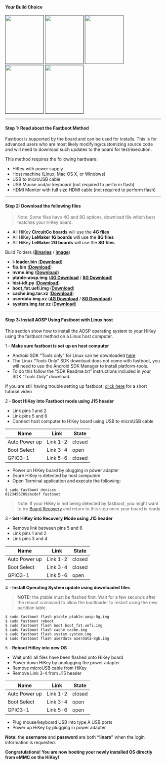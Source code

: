 #### Your Build Choice

[<img src="http://i.imgur.com/jl4GG0d.png" data-canonical-src="http://i.imgur.com/jl4GG0d.png" width="125" height="157" />]()
[<img src="http://i.imgur.com/yRQKDI6.png" data-canonical-src="http://i.imgur.com/yRQKDI6.png" width="125" height="157" />]()
[<img src="http://i.imgur.com/7wy1996.png" data-canonical-src="http://i.imgur.com/7wy1996.png" width="125" height="157" />]()
[<img src="http://i.imgur.com/yRQKDI6.png" data-canonical-src="http://i.imgur.com/yRQKDI6.png" width="125" height="157" />]()
[<img src="http://i.imgur.com/tXXN5bZ.png" data-canonical-src="http://i.imgur.com/tXXN5bZ.png" width="125" height="157" />]()

***

#### Step 1: Read about the Fastboot Method

Fastboot is supported by the board and can be used for installs.  This is for advanced users who are most likely modifying/customizing source code and will need to download such updates to the board for test/execution.

This method requires the following hardware:
- HiKey with power supply
- Host machine (Linux, Mac OS X, or Windows)
- USB to microUSB cable
- USB Mouse and/or keyboard (not required to perform flash)
- HDMI Monitor with full size HDMI cable (not required to perform flash)

***

#### Step 2: Download the following files

>Note: Some files have 4G and 8G options, download file which best matches your HiKey board.

- All HiKey **CircuitCo boards** will use the **4G files**
- All HiKey **LeMaker 1G boards** will use the **8G files**
- All HiKey **LeMaker 2G boards** will use the **8G files**

Build Folders (<a href="http://builds.96boards.org/releases/reference-platform/aosp/hikey/16.03/bootloader/" target="_blank">**Binaries**</a> / <a href="http://builds.96boards.org/releases/reference-platform/aosp/hikey/16.03/" target="_blank">**Image**</a>)

- **l-loader.bin** ([**Download**](http://builds.96boards.org/releases/reference-platform/aosp/hikey/16.03/bootloader/l-loader.bin))
- **fip.bin** ([**Download**](http://builds.96boards.org/releases/reference-platform/aosp/hikey/16.03/bootloader/fip.bin))
- **nvme.img** ([**Download**](http://builds.96boards.org/releases/reference-platform/aosp/hikey/16.03/bootloader/nvme.img))
- **ptable-aosp.img** ([**4G Download**](http://builds.96boards.org/releases/reference-platform/aosp/hikey/16.03/bootloader/ptable-aosp-4g.img) / [**8G Download**](http://builds.96boards.org/releases/reference-platform/aosp/hikey/16.03/bootloader/ptable-aosp-8g.img))
- **hisi-idt.py** ([**Download**](http://builds.96boards.org/releases/reference-platform/aosp/hikey/16.03/bootloader/hisi-idt.py))
- **boot_fat.uefi.img** ([**Download**](http://builds.96boards.org/releases/reference-platform/aosp/hikey/16.03/boot_fat.uefi.img.tar.xz))
- **cache.img.tar.xz** ([**Download**](http://builds.96boards.org/releases/reference-platform/aosp/hikey/16.03/cache.img.tar.xz))
- **userdata.img.xz** ([**4G Download**](http://builds.96boards.org/releases/reference-platform/aosp/hikey/16.03/userdata.img.tar.xz) / [**8G Download**](http://builds.96boards.org/releases/reference-platform/aosp/hikey/16.03/userdata-8gb.img.tar.xz))
- **system.img.tar.xz** (<a href="http://builds.96boards.org/releases/reference-platform/aosp/hikey/16.03/system.img.tar.xz" target="_blank">**Download**</a>)

***

#### Step 3: Install AOSP Using Fastboot with Linux host

This section show how to install the AOSP operating system to your HiKey using the fastboot method on a Linux host computer.

1 - **Make sure fastboot is set up on host computer**

- Android SDK “Tools only” for Linux can be downloaded <a href="http://developer.android.com/sdk" target="_blank">here</a>
- The Linux “Tools Only” SDK download does not come with fastboot, you will need to use the Android SDK Manager to install platform-tools.
- To do this follow the “SDK Readme.txt” instructions included in your SDK “Tools Only” download.

If you are still having trouble setting up fastboot, <a href="https://youtu.be/W_zlydVBftA" target="_blank">click here</a> for a short tutorial video

2 - **Boot HiKey into Fastboot mode using J15 header**

- Link pins 1 and 2
- Link pins 5 and 6
- Connect host computer to HiKey board using USB to microUSB cable

Name | Link | State
---- | ---- | -----
Auto Power up | Link 1-2 | closed
Boot Select | Link 3-4 | open
GPIO3-1 | Link 5-6 | closed

- Power on HiKey board by plugging in power adapter
- Esure HiKey is detected by host computere
- Open Terminal application and execute the following:

```shell
$ sudo fastboot devices
0123456789abcdef fastboot
```

>Note: If your HiKey is not being detected by fastboot, you might want to try [Board Recovery](https://github.com/96boards/documentation/wiki/HiKey-Board-Recovery) and return to this step once your board is ready

3 - **Set HiKey into Recovery Mode using J15 header**

- Remove link between pins 5 and 6
- Link pins 1 and 2
- Link pins 3 and 4

Name | Link | State
---- | ---- | -----
Auto Power up | Link 1-2 | closed
Boot Select | Link 3-4 | closed
GPIO3-1 | Link 5-6 | open

4 - **Install Operating System update using downloaded files**

>**NOTE:** the ptable must be flashed first. Wait for a few seconds after the reboot command to allow the bootloader to restart using the new partition table.

```shell
$ sudo fastboot flash ptable ptable-aosp-8g.img
$ sudo fastboot reboot
$ sudo fastboot flash boot boot_fat.uefi.img
$ sudo fastboot flash cache cache.img
$ sudo fastboot flash system system.img
$ sudo fastboot flash userdata userdata-8gb.img
```

5 - **Reboot HiKey into new OS**

- Wait untill all files have been flashed onto HiKey board
- Power down HiKey by unplugging the power adapter
- Remove microUSB cable from HiKey
- Remove Link 3-4 from J15 header

Name | Link | State
---- | ---- | -----
Auto Power up | Link 1-2 | closed
Boot Select | Link 3-4 | open
GPIO3-1 | Link 5-6 | open

- Plug mouse/keyboard USB into type A USB ports
- Power up HiKey by plugging in power adapter


**Note:** the **username** and **password** are both **“linaro”** when the login information is requested.

**Congratulations! You are now booting your newly installed OS directly
from eMMC on the HiKey!**
